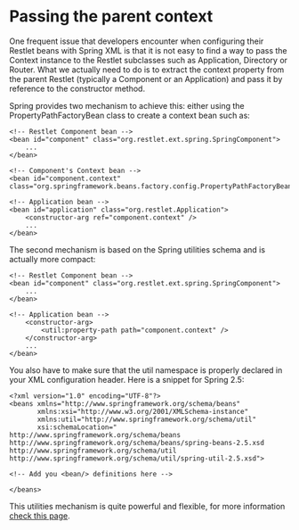 # Passing the parent context

One frequent issue that developers encounter when configuring their
Restlet beans with Spring XML is that it is not easy to find a way to
pass the Context instance to the Restlet subclasses such as Application,
Directory or Router. What we actually need to do is to extract the
context property from the parent Restlet (typically a Component or an
Application) and pass it by reference to the constructor method.

Spring provides two mechanism to achieve this: either using the
PropertyPathFactoryBean class to create a context bean such as:

<pre class="language-markup"><code class="language-markup">&lt;!-- Restlet Component bean --&gt;
&lt;bean id=&quot;component&quot; class=&quot;org.restlet.ext.spring.SpringComponent&quot;&gt;
    ...
&lt;/bean&gt;

&lt;!-- Component&apos;s Context bean --&gt;
&lt;bean id=&quot;component.context&quot; class=&quot;org.springframework.beans.factory.config.PropertyPathFactoryBean&quot;/&gt;

&lt;!-- Application bean --&gt;
&lt;bean id=&quot;application&quot; class=&quot;org.restlet.Application&quot;&gt;
    &lt;constructor-arg ref=&quot;component.context&quot; /&gt;
    ...
&lt;/bean&gt;
</code></pre>

The second mechanism is based on the Spring utilities schema and is
actually more compact:

<pre class="language-markup"><code class="language-markup">&lt;!-- Restlet Component bean --&gt;
&lt;bean id=&quot;component&quot; class=&quot;org.restlet.ext.spring.SpringComponent&quot;&gt;
    ...
&lt;/bean&gt;

&lt;!-- Application bean --&gt;
    &lt;constructor-arg&gt;
        &lt;util:property-path path=&quot;component.context&quot; /&gt;
    &lt;/constructor-arg&gt;
    ...
&lt;/bean&gt;
</code></pre>

You also have to make sure that the util namespace is properly declared
in your XML configuration header. Here is a snippet for Spring 2.5:

<pre class="language-markup"><code class="language-markup">&lt;?xml version=&quot;1.0&quot; encoding=&quot;UTF-8&quot;?&gt;
&lt;beans xmlns=&quot;http://www.springframework.org/schema/beans&quot;
       xmlns:xsi=&quot;http://www.w3.org/2001/XMLSchema-instance&quot;
       xmlns:util=&quot;http://www.springframework.org/schema/util&quot;
       xsi:schemaLocation=&quot;
http://www.springframework.org/schema/beans http://www.springframework.org/schema/beans/spring-beans-2.5.xsd
http://www.springframework.org/schema/util http://www.springframework.org/schema/util/spring-util-2.5.xsd&quot;&gt;

&lt;!-- Add you &lt;bean/&gt; definitions here --&gt;

&lt;/beans&gt;
</code></pre>

This utilities mechanism is quite powerful and flexible, for more
information [check this
page](http://static.springframework.org/spring/docs/2.5.x/reference/xsd-config.html#xsd-config-body-schemas-util-property-path).
